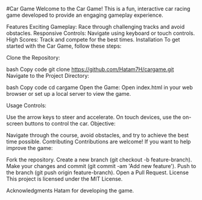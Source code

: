 #Car Game
Welcome to the Car Game! This is a fun, interactive car racing game developed to provide an engaging gameplay experience.

Features
Exciting Gameplay: Race through challenging tracks and avoid obstacles.
Responsive Controls: Navigate using keyboard or touch controls.
High Scores: Track and compete for the best times.
Installation
To get started with the Car Game, follow these steps:

Clone the Repository:

bash
Copy code
git clone https://github.com/Hatam7H/cargame.git
Navigate to the Project Directory:

bash
Copy code
cd cargame
Open the Game: Open index.html in your web browser or set up a local server to view the game.

Usage
Controls:

Use the arrow keys to steer and accelerate.
On touch devices, use the on-screen buttons to control the car.
Objective:

Navigate through the course, avoid obstacles, and try to achieve the best time possible.
Contributing
Contributions are welcome! If you want to help improve the game:

Fork the repository.
Create a new branch (git checkout -b feature-branch).
Make your changes and commit (git commit -am 'Add new feature').
Push to the branch (git push origin feature-branch).
Open a Pull Request.
License
This project is licensed under the MIT License.

Acknowledgments
Hatam for developing the game.

